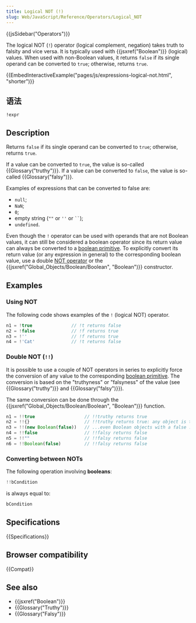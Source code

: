 ```yaml
---
title: Logical NOT (!)
slug: Web/JavaScript/Reference/Operators/Logical_NOT
---
```

{{jsSidebar("Operators")}}

The logical NOT (`!`) operator (logical complement, negation) takes truth to falsity and vice versa. It is typically used with {{jsxref("Boolean")}} (logical) values. When used with non-Boolean values, it returns `false` if its single operand can be converted to `true`; otherwise, returns `true`.

{{EmbedInteractiveExample("pages/js/expressions-logical-not.html", "shorter")}}

## 语法

```plain
!expr
```

## Description

Returns `false` if its single operand can be converted to `true`; otherwise, returns `true`.

If a value can be converted to `true`, the value is so-called {{Glossary("truthy")}}. If a value can be converted to `false`, the value is so-called {{Glossary("falsy")}}.

Examples of expressions that can be converted to false are:

- `null`;
- `NaN`;
- `0`;
- empty string (`""` or `''` or ` `` `);
- `undefined`.

Even though the `!` operator can be used with operands that are not Boolean values, it can still be considered a boolean operator since its return value can always be converted to a [boolean primitive](/zh-CN/docs/Web/JavaScript/Data_structures#Boolean_type). To explicitly convert its return value (or any expression in general) to the corresponding boolean value, use a double [NOT operator](/zh-CN/docs/Web/JavaScript/Reference/Operators/Logical_Operators#Logical_NOT) or the {{jsxref("Global_Objects/Boolean/Boolean", "Boolean")}} constructor.

## Examples

### Using NOT

The following code shows examples of the `!` (logical NOT) operator.

```js
n1 = !true               // !t returns false
n2 = !false              // !f returns true
n3 = !''                 // !f returns true
n4 = !'Cat'              // !t returns false
```

### Double NOT (`!!`)

It is possible to use a couple of NOT operators in series to explicitly force the conversion of any value to the corresponding [boolean primitive](/zh-CN/docs/Web/JavaScript/Data_structures#Boolean_type). The conversion is based on the "truthyness" or "falsyness" of the value (see {{Glossary("truthy")}} and {{Glossary("falsy")}}).

The same conversion can be done through the {{jsxref("Global_Objects/Boolean/Boolean", "Boolean")}} function.

```js
n1 = !!true                   // !!truthy returns true
n2 = !!{}                     // !!truthy returns true: any object is truthy...
n3 = !!(new Boolean(false))   // ...even Boolean objects with a false .valueOf()!
n4 = !!false                  // !!falsy returns false
n5 = !!""                     // !!falsy returns false
n6 = !!Boolean(false)         // !!falsy returns false
```

### Converting between NOTs

The following operation involving **booleans**:

```js
!!bCondition
```

is always equal to:

```js
bCondition
```

## Specifications

{{Specifications}}

## Browser compatibility

{{Compat}}

## See also

- {{jsxref("Boolean")}}
- {{Glossary("Truthy")}}
- {{Glossary("Falsy")}}

